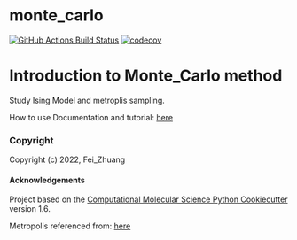monte_carlo
==============================
[//]: # (Badges)
[![GitHub Actions Build Status](https://github.com/REPLACE_WITH_OWNER_ACCOUNT/monte_carlo/workflows/CI/badge.svg)](https://github.com/REPLACE_WITH_OWNER_ACCOUNT/monte_carlo/actions?query=workflow%3ACI)
[![codecov](https://codecov.io/gh/REPLACE_WITH_OWNER_ACCOUNT/monte_carlo/branch/master/graph/badge.svg)](https://codecov.io/gh/REPLACE_WITH_OWNER_ACCOUNT/monte_carlo/branch/master)


Introduction to Monte_Carlo method
==================================

Study Ising Model and metroplis sampling.

How to use Documentation and tutorial: [here](https://monte-carlo-feiquantumsoftware.readthedocs.io/en/latest/)

### Copyright

Copyright (c) 2022, Fei_Zhuang


#### Acknowledgements
 
Project based on the 
[Computational Molecular Science Python Cookiecutter](https://github.com/molssi/cookiecutter-cms) version 1.6.


Metropolis referenced from: [here](https://arxiv.org/pdf/0803.0217.pdf)

